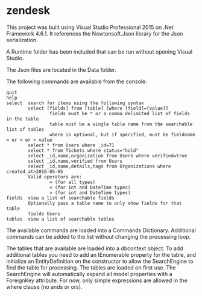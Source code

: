# zendesk
This project was built using Visual Studio Professional 2015 on .Net Framework 4.6.1. It references the Newtonsoft.Json library for the Json serialization.

A Runtime folder has been included that can be run without opening Visual Studio.

The Json files are located in the Data folder.

The following commands are available from the console:
~~~
quit
help
select  search for items using the following syntax
        select [fields] from [table] [where [field]=[value]]
                fields must be * or a comma delimited list of fields in the table
                table must be a single table name from the searchable list of tables
                where is optional, but if specified, must be fieldname = or < or > value
        select * from Users where _id=71
        select * from Tickets where status="hold"
        select _id,name,organization from Users where verified=true
        select _id,name,verified from Users
        select _id,name,details,tags from Organizations where created_at>2016-05-05
        Valid operators are:
                = (for all types)
                < (for int and DateTime types)
                > (for int and DateTime types)
fields  view a list of searchable fields
        Optionally pass a table name to only show fields for that table
        fields Users
tables  view a list of searchable tables
~~~
The available commands are loaded into a Commands Dictionary. Additional commands can be added to the list without changing the processing loop.

The tables that are available are loaded into a dbcontext object. To add additional tables you need to add an IEnumerable property for the table, and initialize an EntityDefinition on the constructor to allow the SearchEngine to find the table for processing. The tables are loaded on first use. The SearchEngine will automatically expand all model properties with a ForeignKey attribute. For now, only simple expressions are allowed in the where clause (no ands or ors). 
